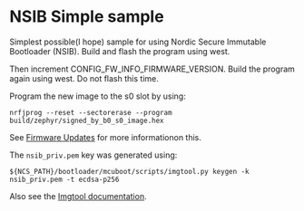 # NSIB Simple sample
Simplest possible(I hope) sample for using Nordic Secure Immutable Bootloader (NSIB).
Build and flash the program using west.

Then increment CONFIG_FW_INFO_FIRMWARE_VERSION.
Build the program again using west. Do not flash this time.

Program the new image to the s0 slot by using:
```
nrfjprog --reset --sectorerase --program build/zephyr/signed_by_b0_s0_image.hex
```

See [Firmware Updates](https://developer.nordicsemi.com/nRF_Connect_SDK/doc/1.9.1/nrf/ug_fw_update.html) for more informationon this.

The `nsib_priv.pem` key was generated using:
```
${NCS_PATH}/bootloader/mcuboot/scripts/imgtool.py keygen -k nsib_priv.pem -t ecdsa-p256
```
Also see the [Imgtool documentation](https://developer.nordicsemi.com/nRF_Connect_SDK/doc/1.9.1/mcuboot/imgtool.html).
